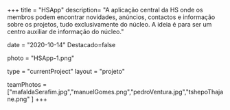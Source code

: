 +++
title = "HSApp"
description= "A aplicação central da HS onde os membros podem encontrar novidades, anúncios, contactos e informação sobre os projetos, tudo exclusivamente do núcleo. A ideia é para ser um centro auxiliar de informação do núcleo." 

date = "2020-10-14" 
Destacado=false 

photo = "HSApp-1.png" 

type = "currentProject" 
layout = "projeto"

teamPhotos = ["mafaldaSerafim.jpg","manuelGomes.png","pedroVentura.jpg","tshepoThajane.png" ] 
+++